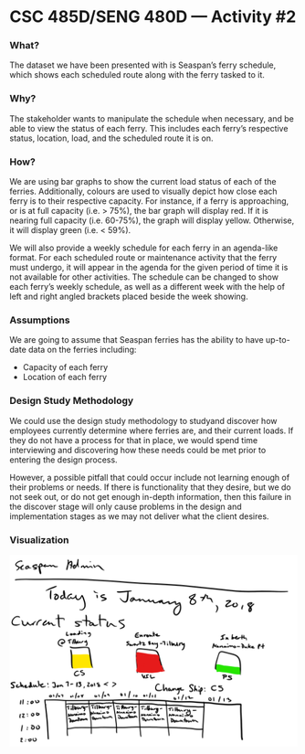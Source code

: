 # CSC 485D/SENG 480D — Activity #2

### What?
The dataset we have been presented with is Seaspan’s ferry schedule, which shows each scheduled route along with the ferry tasked to it.



### Why?
The stakeholder wants to manipulate the schedule when necessary, and be able to view the status of each ferry. This includes each ferry’s respective status, location, load, and the scheduled route it is on.



### How?
We are using bar graphs to show the current load status of each of the ferries. Additionally, colours are used to visually depict how close each ferry is to their respective capacity. For instance, if a ferry is approaching, or is at full capacity (i.e. > 75%), the bar graph will display red. If it is nearing full capacity (i.e. 60-75%), the graph will display yellow. Otherwise, it will display green (i.e. < 59%).

We will also provide a weekly schedule for each ferry in an agenda-like format. For each scheduled route or maintenance activity that the ferry must undergo, it will appear in the agenda for the given period of time it is not available for other activities. The schedule can be changed to show each ferry’s weekly schedule, as well as a different week with the help of left and right angled brackets placed beside the week showing.



### Assumptions
We are going to assume that Seaspan ferries has the ability to have up-to-date data on the ferries including:
* Capacity of each ferry
* Location of each ferry



### Design Study Methodology
We could use the design study methodology to studyand discover how employees currently determine where ferries are, and their current loads. If they do not have a process for that in place, we would spend time interviewing and discovering how these needs could be met prior to entering the design process.

However, a possible pitfall that could occur include not learning enough of their problems or needs. If there is functionality that they desire, but we do not seek out, or do not get enough in-depth information, then this failure in the discover stage will only cause problems in the design and implementation stages as we may not deliver what the client desires.


### Visualization
![alt text][model]

[model]: https://github.com/InfoVizW2018/activity-2-aj-rhys-nick-team/blob/master/SeaspanModelVisualization.png

